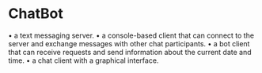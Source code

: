 # ChatBot

• a text messaging server.
• a console-based client that can connect to the server and exchange messages with other chat participants.
• a bot client that can receive requests and send information about the current date and time.
• a chat client with a graphical interface.
